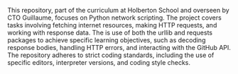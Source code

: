 This repository, part of the curriculum at Holberton School and overseen by CTO Guillaume, focuses on Python network scripting. The project covers tasks involving fetching internet resources, making HTTP requests, and working with response data. 
The is use of both the urllib and requests packages to achieve specific learning objectives, such as decoding response bodies, handling HTTP errors, and interacting with the GitHub API. The repository adheres to strict coding standards, including the use of specific editors, interpreter versions, and coding style checks.
